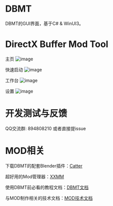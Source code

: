 # DBMT

DBMT的GUI界面，基于C# & WinUI3。


# DirectX Buffer Mod Tool

主页
![image](https://github.com/user-attachments/assets/1b9ab048-867e-46e8-9bee-4126ceb11a0a)

快速启动
![image](https://github.com/user-attachments/assets/a69e0de2-3f06-4ca6-860a-71cbafd6bcba)


工作台
![image](https://github.com/user-attachments/assets/21e8e4c6-6389-450e-9afc-d771c65dfbb6)

设置
![image](https://github.com/user-attachments/assets/deb35407-874e-4251-896d-cb4efb3fc0ea)


# 开发测试与反馈
QQ交流群: 894808210 或者直接提issue

# MOD相关
下载DBMT的配套Blender插件：[Catter](https://github.com/StarBobis/Catter)

超好用的Mod管理器：[XXMM](https://github.com/XiaoLinXiaoZhu/XX-Mod-Manager)

使用DBMT前必看的教程文档：[DBMT文档](https://www.yuque.com/airde/lx53p6)

与MOD制作相关的技术文档：[MOD技术文档](https://www.yuque.com/zelbert/egu6ei)



